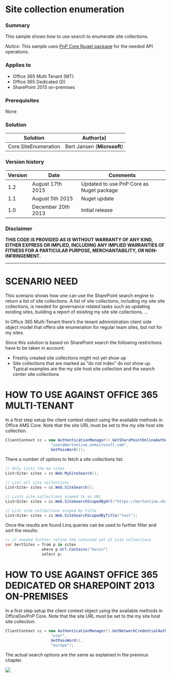 # Site collection enumeration #

### Summary ###
This sample shows how to use search to enumerate site collections.

*Notice*: This sample uses [PnP Core Nuget package](https://github.com/OfficeDev/PnP-sites-core) for the needed API operations.

### Applies to ###
-  Office 365 Multi Tenant (MT)
-  Office 365 Dedicated (D)
-  SharePoint 2013 on-premises

### Prerequisites ###
None

### Solution ###
Solution | Author(s)
---------|----------
Core.SiteEnumeration | Bert Jansen (**Microsoft**)

### Version history ###
Version  | Date | Comments
---------| -----| --------
1.2  | August 17th 2015 | Updated to use PnP Core as Nuget package
1.1  | August 5th 2015 | Nuget update
1.0  | December 20th 2013 | Initial release

### Disclaimer ###
**THIS CODE IS PROVIDED *AS IS* WITHOUT WARRANTY OF ANY KIND, EITHER EXPRESS OR IMPLIED, INCLUDING ANY IMPLIED WARRANTIES OF FITNESS FOR A PARTICULAR PURPOSE, MERCHANTABILITY, OR NON-INFRINGEMENT.**


----------

# SCENARIO NEED #
This scenario shows how one can use the SharePoint search engine to return a list of site collections. A list of site collections, including my site site collections, is needed for governance related tasks such as updating existing sites, building a report of existing my site site collections, …

In Office 365 Multi-Tenant there’s the tenant administration client side object model that offers site enumeration for regular team sites, but not for my sites. 

Since this solution is based on SharePoint search the following restrictions have to be taken in account:
-  Freshly created site collections might not yet show up
-  Site collections that are marked as “do not index” do not show up. Typical examples are the my site host site collection and the search center site collections

# HOW TO USE AGAINST OFFICE 365 MULTI-TENANT #
In a first step setup the client context object using the available methods in Office AMS Core. Note that the site URL must be set to the my site host site collection.

```C#
ClientContext cc = new AuthenticationManager().GetSharePointOnlineAuthenticatedContextTenant("https://bertonline-my.sharepoint.com", 
                    "user@bertonline.onmicrosoft.com", 
                    GetPassWord());
```

There a number of options to fetch a site collections list:

```C#
// Only lists the my sites
List<Site> sites = cc.Web.MySiteSearch();

// List all site collections
List<Site> sites = cc.Web.SiteSearch();

// Lists site collections scoped to an URL
List<Site> sites = cc.Web.SiteSearchScopedByUrl("https://bertonline.sharepoint.com");

// List site collections scoped by title
List<Site> sites = cc.Web.SiteSearchScopedByTitle("test");
```

Once the results are found Linq queries can be used to further filter and sort the results:

```C#
// if needed furhter refine the returned set of site collections
var bertSites = from p in sites
                where p.Url.Contains("kevin")
                select p;
```

# HOW TO USE AGAINST OFFICE 365 DEDICATED OR SHAREPOINT 2013 ON-PREMISES #
In a first step setup the client context object using the available methods in OfficeDevPnP Core. Note that the site URL must be set to the my site host site collection.

```C#
ClientContext cc = new AuthenticationManager().GetNetworkCredentialAuthenticatedContext("https://my.microsoft.com", 
                    "user", 
                    GetPassWord(), 
                    "europe");
```

The actual search options are the same as explained in the previous chapter.

<img src="https://telemetry.sharepointpnp.com/pnp/samples/Core.SiteEnumeration" />